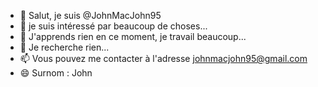 - 👋 Salut, je suis @JohnMacJohn95
- 👀 je suis intéressé par beaucoup de choses...
- 🌱 J'apprends rien en ce moment, je travail beaucoup...
- 💞️ Je recherche rien...
- 📫 Vous pouvez me contacter à l'adresse johnmacjohn95@gmail.com
- 😄 Surnom : John

